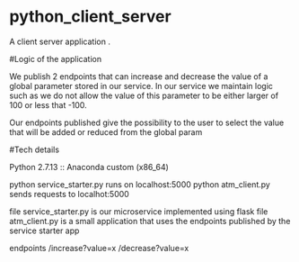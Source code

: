 # python_client_server


A client server application .

#Logic of the application 

We publish  2 endpoints that can increase and decrease the value of a global parameter stored in our service.
In our service we maintain logic such as we do not allow the value of this parameter to be either larger of 100 or less that -100.

Our endpoints published give the possibility to the user to select the value that will be added or reduced from the global param


#Tech details

Python 2.7.13 :: Anaconda custom (x86_64)

python service_starter.py runs on localhost:5000
python atm_client.py sends requests to localhot:5000

file service_starter.py is our microservice implemented using flask
file atm_client.py is a small application that uses the endpoints published by the service starter app

endpoints
/increase?value=x
/decrease?value=x


